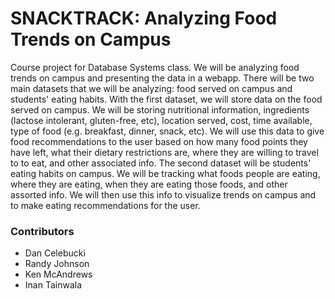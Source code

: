 # SNACKTRACK: Analyzing Food Trends on Campus #

Course project for Database Systems class. We will be analyzing food trends on campus and presenting the data in a webapp. There will be two main datasets that we will be analyzing: food served on campus and students' eating habits. With the first dataset, we will store data on the food served on campus. We will be storing nutritional information, ingredients (lactose intolerant, gluten-free, etc), location served, cost, time available, type of food (e.g. breakfast, dinner, snack, etc). We will use this data to give food recommendations to the user based on how many food points they have left, what their dietary restrictions are, where they are willing to travel to to eat, and other associated info. The second dataset will be students' eating habits on campus. We will be tracking what foods people are eating, where they are eating, when they are eating those foods, and other assorted info. We will then use this info to visualize trends on campus and to make eating recommendations for the user.

### Contributors ###

* Dan Celebucki
* Randy Johnson
* Ken McAndrews
* Inan Tainwala
